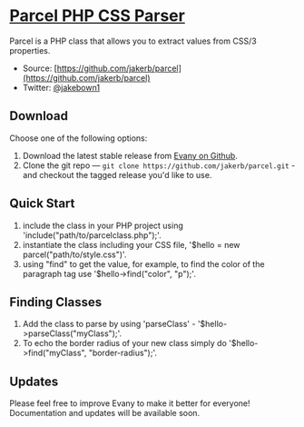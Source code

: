 # [Parcel PHP CSS Parser](https://github.com/jakerb/parcel)

Parcel is a PHP class that allows you to extract values from CSS/3 properties.

* Source: [https://github.com/jakerb/parcel](https://github.com/jakerb/parcel)
* Twitter: [@jakebown1](http://twitter.com/jakebown1)


## Download

Choose one of the following options:

1. Download the latest stable release from
   [Evany on Github](https://github.com/jakerb/parcel/).
2. Clone the git repo — `git clone
   https://github.com/jakerb/parcel.git` - and checkout the tagged
   release you'd like to use.


## Quick Start
1. include the class in your PHP project using 'include("path/to/parcelclass.php");'.
2. instantiate the class including your CSS file, '$hello = new parcel("path/to/style.css")'.
3. using "find" to get the value, for example, to find the color of the paragraph tag use '$hello->find("color", "p");'.

## Finding Classes
1. Add the class to parse by using 'parseClass' - '$hello->parseClass("myClass");'.
2. To echo the border radius of your new class simply do '$hello->find("myClass", "border-radius");'.


## Updates

Please feel free to improve Evany to make it better for everyone! 
Documentation and updates will be available soon.
